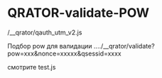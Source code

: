 # QRATOR-validate-POW

/__qrator/qauth_utm_v2.js

Подбор pow для валидации ..../__qrator/validate?pow=xxx&amp;nonce=xxxxx&amp;qsessid=xxxx


смотрите test.js
